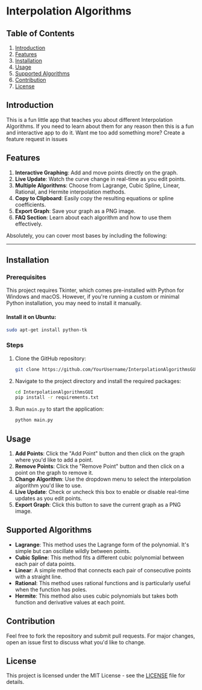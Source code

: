 # Interpolation Algorithms

## Table of Contents
1. [Introduction](#introduction)
2. [Features](#features)
3. [Installation](#installation)
4. [Usage](#usage)
5. [Supported Algorithms](#supported-algorithms)
6. [Contribution](#contribution)
7. [License](#license)

## Introduction

This is a fun little app that teaches you about different Interpolation Algorithms. If you need to learn about them for any reason then this is a fun and interactive app to do it. Want me too add something more? Create a feature request in issues

## Features

1. **Interactive Graphing**: Add and move points directly on the graph.
2. **Live Update**: Watch the curve change in real-time as you edit points.
3. **Multiple Algorithms**: Choose from Lagrange, Cubic Spline, Linear, Rational, and Hermite interpolation methods.
4. **Copy to Clipboard**: Easily copy the resulting equations or spline coefficients.
5. **Export Graph**: Save your graph as a PNG image.
6. **FAQ Section**: Learn about each algorithm and how to use them effectively.

Absolutely, you can cover most bases by including the following:

---

## Installation

### Prerequisites

This project requires Tkinter, which comes pre-installed with Python for Windows and macOS. However, if you're running a custom or minimal Python installation, you may need to install it manually.


#### Install it on Ubuntu:

```bash
sudo apt-get install python-tk
```



### Steps

1. Clone the GitHub repository:
   ```bash
   git clone https://github.com/YourUsername/InterpolationAlgorithmsGUI.git
   ```
2. Navigate to the project directory and install the required packages:
   ```bash
   cd InterpolationAlgorithmsGUI
   pip install -r requirements.txt
   ```
3. Run `main.py` to start the application:
   ```bash
   python main.py
   ```


## Usage

1. **Add Points**: Click the "Add Point" button and then click on the graph where you'd like to add a point.
2. **Remove Points**: Click the "Remove Point" button and then click on a point on the graph to remove it.
3. **Change Algorithm**: Use the dropdown menu to select the interpolation algorithm you'd like to use.
4. **Live Update**: Check or uncheck this box to enable or disable real-time updates as you edit points.
5. **Export Graph**: Click this button to save the current graph as a PNG image.

## Supported Algorithms

- **Lagrange**: This method uses the Lagrange form of the polynomial. It's simple but can oscillate wildly between points.
- **Cubic Spline**: This method fits a different cubic polynomial between each pair of data points.
- **Linear**: A simple method that connects each pair of consecutive points with a straight line.
- **Rational**: This method uses rational functions and is particularly useful when the function has poles.
- **Hermite**: This method also uses cubic polynomials but takes both function and derivative values at each point.



## Contribution

Feel free to fork the repository and submit pull requests. For major changes, open an issue first to discuss what you'd like to change.

## License

This project is licensed under the MIT License - see the [LICENSE](LICENSE) file for details.
